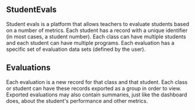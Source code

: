 ## StudentEvals

Student evals is a platform that allows teachers to evaluate students based on a number of metrics.
Each student has a record with a unique identifier (in most cases, a student number). 
Each class can have multiple students and each student can have multiple programs.
Each evaluation has a specific set of evaluation data sets (defined by the user).

## Evaluations

Each evaluation is a new record for that class and that student.
Each class or student can have these records exported as a group in order to view.
Exported evaluations may also contain summaries, just like the dashboard does, about the student's performance and other metrics. 
